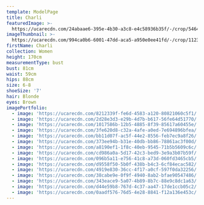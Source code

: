 ```yaml
---
template: ModelPage
title: Charli
featuredImage: >-
  https://ucarecdn.com/24abaae6-395e-4b30-a3c8-e4c58936b35f/-/crop/5464x2788/0,1587/-/preview/
imageThumbnail: >-
  https://ucarecdn.com/994ca0b6-6001-47dd-aca5-a950e0ee41fd/-/crop/1123x1590/65,0/-/preview/
firstName: Charli
collection: Women
height: 170cm
measurementType: bust
bust: 81cm
waist: 59cm
hips: 88cm
size: 6-8
shoeSize: '7'
hair: Blonde
eyes: Brown
imagePortfolio:
  - image: 'https://ucarecdn.com/8212339f-fe6d-4583-a120-80821060c5f1/'
  - image: 'https://ucarecdn.com/2d28e3d3-e29b-4d7b-b617-56fe64d51770/'
  - image: 'https://ucarecdn.com/1017586b-12b5-4885-8f39-85617a60455e/'
  - image: 'https://ucarecdn.com/3fe620d8-c32a-4afe-a0ed-7e694896bfea/'
  - image: 'https://ucarecdn.com/bb11d07f-ac5f-44e2-8556-feb7ec9a8f26/'
  - image: 'https://ucarecdn.com/373ee94b-b31e-40db-bb86-78861ac3f00d/'
  - image: 'https://ucarecdn.com/a8190ef1-1f8c-40eb-9545-71b5b5609c6c/'
  - image: 'https://ucarecdn.com/cd986a0a-5d17-42c3-bed9-3e9a3b07b59f/'
  - image: 'https://ucarecdn.com/096b5a11-e756-41c8-a73d-060fd3465cb5/'
  - image: 'https://ucarecdn.com/d9558f50-5b0f-438b-b4c3-6cf84ecac582/'
  - image: 'https://ucarecdn.com/4919e830-36cc-4f17-a0cf-597f0da32256/'
  - image: 'https://ucarecdn.com/38cabe9e-0f9f-4940-8ab2-bfae90547486/'
  - image: 'https://ucarecdn.com/343eace9-5a07-4b89-8b7c-88e9c8dc1a63/'
  - image: 'https://ucarecdn.com/d44e59b8-767d-4c37-aa47-17de1ccb05c2/'
  - image: 'https://ucarecdn.com/0aadf576-76d5-4e28-8841-f12a136e453c/'
---
```


